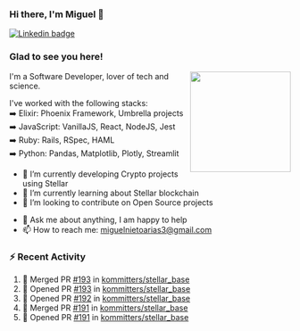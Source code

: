### Hi there, I'm Miguel 👋

<a href="https://linkedin.com/in/miguelnietoa/" target="_blank" rel="noopener noreferrer">
  <img src="https://img.shields.io/badge/-LinkedIn-0e76a8?style=flat-square&logo=Linkedin&logoColor=white" alt="Linkedin badge">
</a>
<!-- [![Website Badge](https://img.shields.io/badge/Website-3b5998?style=flat-square&logo=google-chrome&logoColor=white)](#notavailablenow#) 

<img src="https://i.imgur.com/tbrLrt5.gif" width=400 alt="Coding GIF" align="right"/>
-->


### Glad to see you here!
<a href="https://github.com/miguelnietoa"><img src="https://github-readme-stats.vercel.app/api?username=miguelnietoa&show_icons=true&hide_border=true&count_private=true&include_all_commits=true&theme=tokyonight" height="180em" align="right"/></a>
I'm a Software Developer, lover of tech and science. 

I've worked with the following stacks:\
➡️ Elixir: Phoenix Framework, Umbrella projects\
➡️ JavaScript: VanillaJS, React, NodeJS, Jest\
➡️ Ruby: Rails, RSpec, HAML\
➡️ Python: Pandas, Matplotlib, Plotly, Streamlit

- 🔭 I’m currently developing Crypto projects using Stellar
- 🌱 I’m currently learning about Stellar blockchain
- 👯 I’m looking to contribute on Open Source projects
<!-- 
- 😄 I just finished a Machine Learning course! 
- 🤔 I’m looking for help with ...
-->
- 💬 Ask me about anything, I am happy to help
- 📫 How to reach me: miguelnietoarias3@gmail.com

### ⚡ Recent Activity

<!--START_SECTION:activity-->
1. 🎉 Merged PR [#193](https://github.com/kommitters/stellar_base/pull/193) in [kommitters/stellar_base](https://github.com/kommitters/stellar_base)
2. 💪 Opened PR [#193](https://github.com/kommitters/stellar_base/pull/193) in [kommitters/stellar_base](https://github.com/kommitters/stellar_base)
3. 💪 Opened PR [#192](https://github.com/kommitters/stellar_base/pull/192) in [kommitters/stellar_base](https://github.com/kommitters/stellar_base)
4. 🎉 Merged PR [#191](https://github.com/kommitters/stellar_base/pull/191) in [kommitters/stellar_base](https://github.com/kommitters/stellar_base)
5. 💪 Opened PR [#191](https://github.com/kommitters/stellar_base/pull/191) in [kommitters/stellar_base](https://github.com/kommitters/stellar_base)
<!--END_SECTION:activity-->
